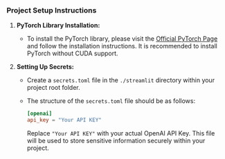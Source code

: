 
### Project Setup Instructions

1. **PyTorch Library Installation:**
   - To install the PyTorch library, please visit the [Official PyTorch Page](https://pytorch.org/) and follow the installation instructions. It is recommended to install PyTorch without CUDA support.

2. **Setting Up Secrets:**
   - Create a `secrets.toml` file in the `./streamlit` directory within your project root folder. 
   
   - The structure of the `secrets.toml` file should be as follows:

     ```toml
     [openai]
     api_key = "Your API KEY"
     ```

     Replace `"Your API KEY"` with your actual OpenAI API Key. This file will be used to store sensitive information securely within your project.
